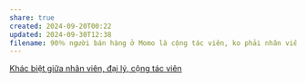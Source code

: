 ```yaml
---
share: true
created: 2024-09-20T00:22
updated: 2024-09-30T12:38
filename: 90％ người bán hàng ở Momo là cộng tác viên, ko phải nhân viên
---
```

[Khác biệt giữa nhân viên, đại lý, cộng tác viên](../../../%E2%9A%A1Hi%E1%BB%83u%20bi%E1%BA%BFt%20s%C3%A2u/M%C3%B4%20h%C3%ACnh%20nh%C3%A2n%20s%E1%BB%B1/Kh%C3%A1c%20bi%E1%BB%87t%20gi%E1%BB%AFa%20nh%C3%A2n%20vi%C3%AAn,%20%C4%91%E1%BA%A1i%20l%C3%BD,%20c%E1%BB%99ng%20t%C3%A1c%20vi%C3%AAn.md)
